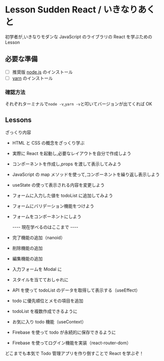 # Lesson Sudden React / いきなりあくと

初学者が,いきなりモダンな JavaScript のライブラリの React を学ぶための Lesson

## 必要な準備

- [ ] 推奨版 [node.js](https://nodejs.org/ja/) のインストール
- [ ] [yarn](https://yarnpkg.com/getting-started/install) のインストール

### 確認方法

それぞれターミナルで`node -v`,`yarn -v`と叩いてバージョンが出てくれば OK

## Lessons

ざっくり内容

- HTML と CSS の概念をざっくり学ぶ
- 実際に React を起動し,必要なレイアウトを自分で作成しよう
- コンポーネントを作成し,props を渡して表示してみよう
- JavaScript の map メソッドを使って,コンポーネントを繰り返し表示しよう
- useState の使って表示される内容を変更しよう
- フォームに入力した値を todoList に追加してみよう
- フォームにバリデーション機能をつけよう
- フォームをコンポーネントにしよう

  ---- 現在学べるのはここまで ----

- 完了機能の追加（nanoid）
- 削除機能の追加
- 編集機能の追加
- 入力フォームを Modal に
- スタイルを当てておしゃれに
- API を使って todoList のデータを取得して表示する（useEffect）
- todo に優先順位とメモの項目を追加
- todoList を複数作成できるように
- お気に入り todo 機能（useContext）
- Firebase を使って todo が永続的に保存できるように
- Firebase を使ってログイン機能を実装（react-router-dom）

どこまでも本気で Todo 管理アプリを作り倒すことで React を学ぶぞ！
